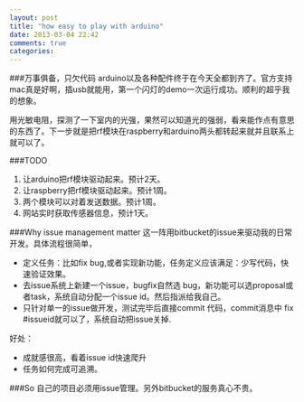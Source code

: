 ```yaml
---
layout: post
title: "how easy to play with arduino"
date: 2013-03-04 22:42
comments: true
categories: 
---
```

###万事俱备，只欠代码
arduino以及各种配件终于在今天全都到齐了。官方支持mac真是好啊，插usb就能用，第一个闪灯的demo一次运行成功。顺利的超乎我的想象。

用光敏电阻，探测了一下室内的光强，果然可以知道光的强弱，看来能作点有意思的东西了。下一步就是把rf模块在raspberry和arduino两头都转起来就并且联系上就可以了。

###TODO
1.  让arduino把rf模块驱动起来。预计2天。
2.  让raspberry把rf模块驱动起来。预计1周。
3.  两个模块可以对着发送数据。预计1周。
4.  网站实时获取传感器信息，预计1天。


###Why issue management matter
这一阵用bitbucket的issue来驱动我的日常开发。具体流程很简单，

*  定义任务：比如fix bug,或者实现新功能，任务定义应该满足：少写代码，快速验证效果。
*  去issue系统上新建一个issue，bugfix自然选 bug，新功能可以选proposal或者task，系统自动分配一个issue id。然后指派给我自己。
*  只针对单一的issue做开发，测试完毕后直接commit 代码，commit消息中 fix #issueid就可以了，系统自动把issue关掉.

好处： 
*  成就感很高，看着issue id快速爬升
*  任务如何完成可追溯。

###So
自己的项目必须用issue管理。另外bitbucket的服务真心不贵。


